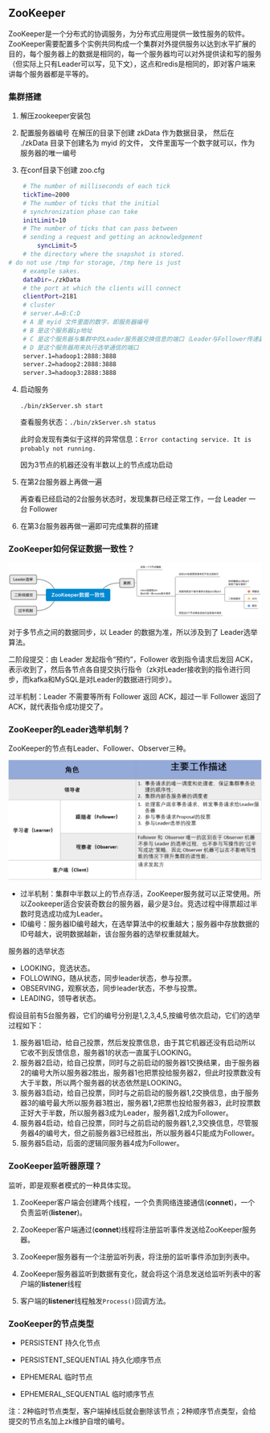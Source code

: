 ## ZooKeeper

ZooKeeper是一个分布式的协调服务，为分布式应用提供一致性服务的软件。ZooKeeper需要配置多个实例共同构成一个集群对外提供服务以达到水平扩展的目的，每个服务器上的数据是相同的，每一个服务器均可以对外提供读和写的服务（但实际上只有Leader可以写，见下文），这点和redis是相同的，即对客户端来讲每个服务器都是平等的。

### 集群搭建

1. 解压zookeeper安装包
   
2. 配置服务器编号
		在解压的目录下创建 zkData 作为数据目录，
		然后在 ./zkData 目录下创建名为 myid 的文件，
		文件里面写一个数字就可以，作为服务器的唯一编号

3. 在conf目录下创建 zoo.cfg
   
```bash
    # The number of milliseconds of each tick
    tickTime=2000
    # The number of ticks that the initial 
    # synchronization phase can take
    initLimit=10
    # The number of ticks that can pass between 
    # sending a request and getting an acknowledgement
		syncLimit=5
    # the directory where the snapshot is stored.
# do not use /tmp for storage, /tmp here is just 
    # example sakes.
    dataDir=./zkData
    # the port at which the clients will connect
    clientPort=2181
    # cluster
    # server.A=B:C:D
    # A 是 myid 文件里面的数字，即服务器编号
    # B 是这个服务器ip地址
    # C 是这个服务器与集群中的Leader服务器交换信息的端口（Leader与Follower传递副本数据的端口）
    # D 是这个服务器用来执行选举通信的端口
    server.1=hadoop1:2888:3888
    server.2=hadoop2:2888:3888
    server.3=hadoop3:2888:3888
```
4. 启动服务

   `./bin/zkServer.sh start`

   查看服务状态：`./bin/zkServer.sh status`

   此时会发现有类似于这样的异常信息：`Error contacting service. It is probably not running.`

   因为3节点的机器还没有半数以上的节点成功启动

5. 在第2台服务器上再做一遍

   再查看已经启动的2台服务状态时，发现集群已经正常工作，一台 Leader 一台 Follower

6. 在第3台服务器再做一遍即可完成集群的搭建

### ZooKeeper如何保证数据一致性？

![zookeeper数据一致性](../src/kafka/zookeeper_data_consistency.png)

对于多节点之间的数据同步，以 Leader 的数据为准，所以涉及到了 Leader选举算法。

二阶段提交：由 Leader 发起指令“预约”，Follower 收到指令请求后发回 ACK，表示收到了，然后各节点各自提交执行指令（zk对Leader接收到的指令进行同步，而kafka和MySQL是对Leader的数据进行同步）。

过半机制：Leader 不需要等所有 Follower 返回 ACK，超过一半 Follower 返回了 ACK，就代表指令成功提交了。

### ZooKeeper的Leader选举机制？

ZooKeeper的节点有Leader、Follower、Observer三种。

![zookeeper数据一致性](../src/kafka/zookeeper_role.png)

- 过半机制：集群中半数以上的节点存活，ZooKeeper服务就可以正常使用。所以Zookeeper适合安装奇数台的服务器，最少是3台。竞选过程中得票超过半数时竞选成功成为Leader。
- ID编号：服务器ID编号越大，在选举算法中的权重越大；服务器中存放数据的ID号越大，说明数据越新，该台服务器的选举权重就越大。

服务器的选举状态

- LOOKING，竞选状态。
- FOLLOWING，随从状态，同步leader状态，参与投票。
- OBSERVING，观察状态，同步leader状态，不参与投票。
- LEADING，领导者状态。

假设目前有5台服务器，它们的编号分别是1,2,3,4,5,按编号依次启动，它们的选举过程如下：

1. 服务器1启动，给自己投票，然后发投票信息，由于其它机器还没有启动所以它收不到反馈信息，服务器1的状态一直属于LOOKING。
2. 服务器2启动，给自己投票，同时与之前启动的服务器1交换结果，由于服务器2的编号大所以服务器2胜出，服务器1也把票投给服务器2，但此时投票数没有大于半数，所以两个服务器的状态依然是LOOKING。
3. 服务器3启动，给自己投票，同时与之前启动的服务器1,2交换信息，由于服务器3的编号最大所以服务器3胜出，服务器1,2把票也投给服务器3，此时投票数正好大于半数，所以服务器3成为Leader，服务器1,2成为Follower。
4. 服务器4启动，给自己投票，同时与之前启动的服务器1,2,3交换信息，尽管服务器4的编号大，但之前服务器3已经胜出，所以服务器4只能成为Follower。
5. 服务器5启动，后面的逻辑同服务器4成为Follower。

### ZooKeeper监听器原理？

监听，即是观察者模式的一种具体实现。

1. ZooKeeper客户端会创建两个线程，一个负责网络连接通信(**connet**)，一个负责监听(**listener**)。

2. ZooKeeper客户端通过(**connet**)线程将注册监听事件发送给ZooKeeper服务器。

3. ZooKeeper服务器有一个注册监听列表，将注册的监听事件添加到列表中。

4. ZooKeeper服务器监听到数据有变化，就会将这个消息发送给监听列表中的客户端的**listener**线程

5. 客户端的**listener**线程触发`Process()`回调方法。

### ZooKeeper的节点类型

* PERSISTENT                                 持久化节点

* PERSISTENT_SEQUENTIAL         持久化顺序节点

* EPHEMERAL                                 临时节点

* EPHEMERAL_SEQUENTIAL          临时顺序节点

注：2种临时节点类型，客户端掉线后就会删除该节点；2种顺序节点类型，会给提交的节点名加上zk维护自增的编号。